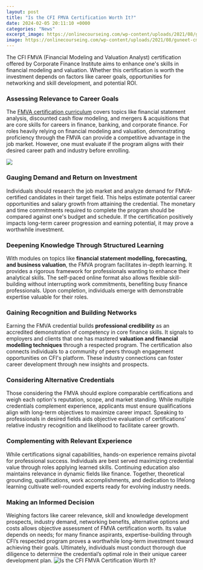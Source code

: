 ```yaml
---
layout: post
title: "Is the CFI FMVA Certification Worth It?"
date: 2024-02-05 20:11:10 +0000
categories: "News"
excerpt_image: https://onlinecourseing.com/wp-content/uploads/2021/08/guneet-cmsa-1.jpg
image: https://onlinecourseing.com/wp-content/uploads/2021/08/guneet-cmsa-1.jpg
---
```


The CFI FMVA (Financial Modeling and Valuation Analyst) certification offered by Corporate Finance Institute aims to enhance one's skills in financial modeling and valuation. Whether this certification is worth the investment depends on factors like career goals, opportunities for networking and skill development, and potential ROI.
### Assessing Relevance to Career Goals
The [FMVA certification curriculum](https://store.fi.io.vn/womens-cowboy-howdy-horse-rider-western-cool-v-neck-t-shirt/women&) covers topics like financial statement analysis, discounted cash flow modeling, and mergers & acquisitions that are core skills for careers in finance, banking, and corporate finance. For roles heavily relying on financial modeling and valuation, demonstrating proficiency through the FMVA can provide a competitive advantage in the job market. However, one must evaluate if the program aligns with their desired career path and industry before enrolling. 

![](https://www.bankersbyday.com/wp-content/uploads/CFI-FMVA.jpg)
### Gauging Demand and Return on Investment  
Individuals should research the job market and analyze demand for FMVA-certified candidates in their target field. This helps estimate potential career opportunities and salary growth from attaining the credential. The monetary and time commitments required to complete the program should be compared against one's budget and schedule. If the certification positively impacts long-term career progression and earning potential, it may prove a worthwhile investment.
### Deepening Knowledge Through Structured Learning
With modules on topics like **financial statement modelling, forecasting, and business valuation**, the FMVA program facilitates in-depth learning. It provides a rigorous framework for professionals wanting to enhance their analytical skills. The self-paced online format also allows flexible skill-building without interrupting work commitments, benefiting busy finance professionals. Upon completion, individuals emerge with demonstrable expertise valuable for their roles.
### Gaining Recognition and Building Networks  
Earning the FMVA credential builds **professional credibility** as an accredited demonstration of competency in core finance skills. It signals to employers and clients that one has mastered **valuation and financial modelling techniques** through a respected program. The certification also connects individuals to a community of peers through engagement opportunities on CFI's platform. These industry connections can foster career development through new insights and prospects.
### Considering Alternative Credentials
Those considering the FMVA should explore comparable certifications and weigh each option's reputation, scope, and market standing. While multiple credentials complement experience, applicants must ensure qualifications align with long-term objectives to maximize career impact. Speaking to professionals in desired fields aids objective evaluation of certifications’ relative industry recognition and likelihood to facilitate career growth.
### Complementing with Relevant Experience  
While certifications signal capabilities, hands-on experience remains pivotal for professional success. Individuals are best served maximizing credential value through roles applying learned skills. Continuing education also maintains relevance in dynamic fields like finance. Together, theoretical grounding, qualifications, work accomplishments, and dedication to lifelong learning cultivate well-rounded experts ready for evolving industry needs.
### Making an Informed Decision
Weighing factors like career relevance, skill and knowledge development prospects, industry demand, networking benefits, alternative options and costs allows objective assessment of FMVA certification worth. Its value depends on needs; for many finance aspirants, expertise-building through CFI’s respected program proves a worthwhile long-term investment toward achieving their goals. Ultimately, individuals must conduct thorough due diligence to determine the credential’s optimal role in their unique career development plan.
![Is the CFI FMVA Certification Worth It?](https://onlinecourseing.com/wp-content/uploads/2021/08/guneet-cmsa-1.jpg)